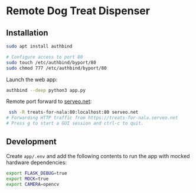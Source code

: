 # Remote Dog Treat Dispenser

## Installation

```bash
sudo apt install authbind

# Configure access to port 80
sudo touch /etc/authbind/byport/80
sudo chmod 777 /etc/authbind/byport/80
```

Launch the web app:

```bash
authbind --deep python3 app.py
```

Remote port forward to [serveo.net](http://serveo.net/):

```bash
 ssh -R treats-for-nala:80:localhost:80 serveo.net
# Forwarding HTTP traffic from https://treats-for-nala.serveo.net
# Press g to start a GUI session and ctrl-c to quit.
 ```

## Development

Create `app/.env` and add the following contents to run the app with mocked hardware dependencies:

```bash
export FLASK_DEBUG=true
export MOCK=true
export CAMERA=opencv
```
